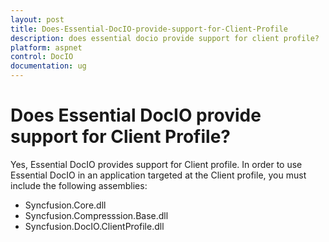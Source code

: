 ```yaml
---
layout: post
title: Does-Essential-DocIO-provide-support-for-Client-Profile
description: does essential docio provide support for client profile?
platform: aspnet
control: DocIO
documentation: ug
---
```


# Does Essential DocIO provide support for Client Profile?

Yes, Essential DocIO provides support for Client profile. In order to use Essential DocIO in an application targeted at the Client profile, you must include the following assemblies:

* Syncfusion.Core.dll
* Syncfusion.Compresssion.Base.dll
* Syncfusion.DocIO.ClientProfile.dll
